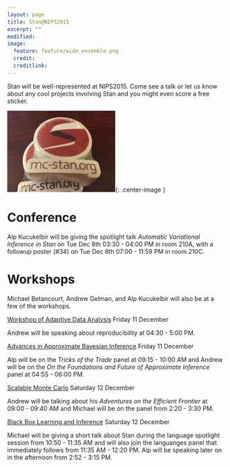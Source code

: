 ```yaml
---
layout: page
title: Stan@NIPS2015
excerpt: ""
modified:
image:
  feature: feature/wide_ensemble.png
  credit:
  creditlink:
---
```


Stan will be well-represented at NIPS2015.  Come see a talk
or let us know about any cool projects involving Stan and
you might even score a free sticker.

![LogoSticker](/images/logo_stickers.jpg){: .center-image }




Conference
======

Alp Kucukelbir will be giving the spotlight talk _Automatic Variational Inference in Stan_
on Tue Dec 8th 03:30 - 04:00 PM in room 210A, with a followup poster (#34) on
Tue Dec 8th 07:00 - 11:59 PM in room 210C.


Workshops
======

Michael Betancourt, Andrew Gelman, and Alp Kucukelbir will also be at a few of the
workshops.


[Workshop of Adaptive Data Analysis](http://wadapt.org)
Friday 11 December

Andrew will be speaking about reproducibility at 04:30 - 5:00 PM.

[Advances in Approximate Bayesian Inference](http://approximateinference.org)
Friday 11 December

Alp will be on the _Tricks of the Trade_ panel at 09:15 - 10:00 AM and
Andrew will be on the _On the Foundations and Future of Approximate Inference_
panel at 04:55 - 06:00 PM.

[Scalable Monte Carlo](http://babaks.github.io/ScalableMonteCarlo/)
Saturday 12 December

Andrew will be talking about his _Adventures on the Efficient Frontier_ at
09:00 - 09:40 AM and Michael will be on the panel from 2:20 - 3:30 PM.

[Black Box Learning and Inference](http://www.blackboxworkshop.org)
Saturday 12 December

Michael will be giving a short talk about Stan during the language spotlight
session from 10:50 - 11:35 AM and will also join the languanges panel that
immediately follows from 11:35 AM - 12:20 PM.  Alp will be speaking later
on in the afternoon from 2:52 - 3:15 PM.

